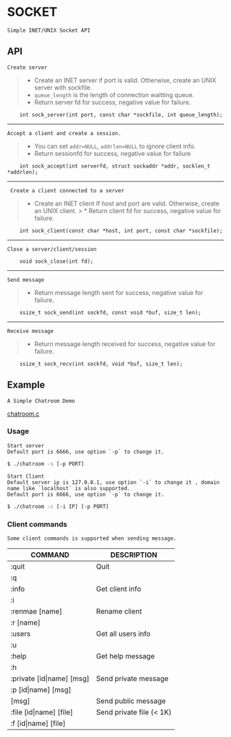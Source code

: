 # SOCKET

	Simple INET/UNIX Socket API

## API

	Create server

> * Create an INET server if port is valid. Otherwise, create an UNIX server with sockfile.
> * `queue_length` is the length of connection waitting queue.
> * Return server fd for success, negative value for failure.

```
	int sock_server(int port, const char *sockfile, int queue_length);
```

---

	Accept a client and create a session.

> * You can set `addr=NULL`, `addrlen=NULL` to ignore client info.
> * Return sessionfd for success, negative value for failure

```
	int sock_accept(int serverfd, struct sockaddr *addr, socklen_t *addrlen);
```

---

	 Create a client connected to a server
	
> * Create an INET client If host and port are valid. Otherwise, create an UNIX client.
  	> * Return client fd for success, negative value for failure.

```
	int sock_client(const char *host, int port, const char *sockfile);
```

---

	Close a server/client/session

```
	void sock_close(int fd);
```

---

	Send message

> * Return message length sent for success, negative value for failure.

```
	ssize_t sock_send(int sockfd, const void *buf, size_t len);
```

---
	
	Receive message

> * Return message length received for success, negative value for failure.
```
	ssize_t sock_recv(int sockfd, void *buf, size_t len);
```

## Example

	A Simple Chatroom Demo

[chatroom.c](chatroom.c)


### Usage

	Start server
	Default port is 6666, use option `-p` to change it.

``` bash
$ ./chatroom -s [-p PORT]
```

	Start Client
	Default server ip is 127.0.0.1, use option `-i` to change it , domain name like `localhost` is also supported.
	Default port is 6666, use option `-p` to change it.

``` bash
$ ./chatroom -c [-i IP] [-p PORT]
```

### Client commands

	Some client commands is supported when sending message.


|         COMMAND           |     DESCRIPTION      |
| ------------------------- | -------------------- |
| :quit                     | Quit                 |
| :q                        |                      |
| :info                     | Get client info      |
| :i                        |                      |
| :renmae [name]            | Rename client        |
| :r [name]                 |                      |
| :users                    | Get all users info   |
| :u                        |                      |
| :help                     | Get help message     |
| :h                        |                      |
| :private [id\|name] [msg] | Send private message |
| :p [id\|name] [msg]       |                      |
| [msg]                     | Send public message  |
| :file [id\|name] [file]   | Send private file (< 1K)|
| :f [id\|name] [file]      |                      |

